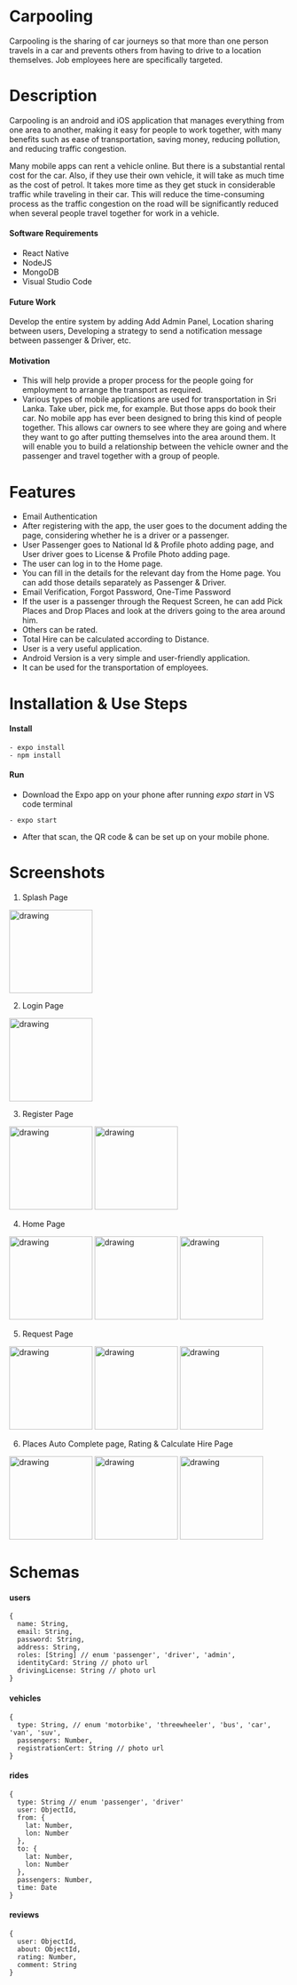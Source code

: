 # Carpooling
Carpooling is the sharing of car journeys so that more than one person travels in a car and prevents others from having to drive to a location themselves. Job employees here are specifically targeted.

# Description
Carpooling is an android and iOS application that manages everything from one area to another, making it easy for people to work together, with many benefits such as ease of transportation, saving money, reducing pollution, and reducing traffic congestion.

Many mobile apps can rent a vehicle online. But there is a substantial rental cost for the car. Also, if they use their own vehicle, it will take as much time as the cost of petrol. It takes more time as they get stuck in considerable traffic while traveling in their car. This will reduce the time-consuming process as the traffic congestion on the road will be significantly reduced when several people travel together for work in a vehicle.

#### Software Requirements
- React Native
- NodeJS
- MongoDB
- Visual Studio Code

#### Future Work
Develop the entire system by adding Add Admin Panel, Location sharing between users, Developing a strategy to send a notification message between passenger & Driver, etc.

#### Motivation
- This will help provide a proper process for the people going for employment to arrange the transport as required.
- Various types of mobile applications are used for transportation in Sri Lanka. Take uber, pick me, for example. But those apps do book their car. No mobile app has ever been designed to bring this kind of people together. This allows car owners to see where they are going and where they want to go after putting themselves into the area around them. It will enable you to build a relationship between the vehicle owner and the passenger and travel together with a group of people.

# Features
-  Email Authentication
-  After registering with the app, the user goes to the document adding the page, considering whether he is a driver or a passenger.
-  User Passenger goes to National Id & Profile photo adding page, and User driver goes to License & Profile Photo adding page.
-  The user can log in to the Home page.
-  You can fill in the details for the relevant day from the Home page. You can add those details separately as Passenger & Driver.
-  Email Verification,  Forgot Password, One-Time Password
-  If the user is a passenger through the Request Screen, he can add Pick Places and Drop Places and look at the drivers going to the area around him.
-  Others can be rated.
-  Total Hire can be calculated according to Distance.
-  User is a very useful application.
-  Android Version is a very simple and user-friendly application.
-  It can be used for the transportation of employees.

# Installation & Use Steps

#### Install
```
- expo install
- npm install
```
#### Run
- Download the Expo app on your phone after running *expo start* in VS code terminal 
```
- expo start
```
- After that scan, the QR code & can be set up on your mobile phone.

# Screenshots

1. Splash Page
<img src="https://github.com/nipunid/Carpooling/blob/main/Frontend_ReactNative/assets/splash.jpeg?raw=true" alt="drawing" style="width:150px;"/>

2. Login Page
<div>
<img src="https://github.com/nipunid/Carpooling/blob/main/Frontend_ReactNative/assets/Sign_in.jpeg?raw=true" alt="drawing" style="width:150px;"/>
</div>

3. Register Page
<div>
  <img src="https://github.com/nipunid/Carpooling/blob/main/Frontend_ReactNative/assets/Signup_01.jpeg?raw=true" alt="drawing" style="width:150px;"/>
  <img src="https://github.com/nipunid/Carpooling/blob/main/Frontend_ReactNative/assets/Signup.jpeg?raw=true" alt="drawing" style="width:150px;"/>
</div>

4. Home Page
<div>
  <img src="https://github.com/nipunid/Carpooling/blob/main/Frontend_ReactNative/assets/Home.jpeg?raw=true" alt="drawing" style="width:150px;"/>
  <img src="https://github.com/nipunid/Carpooling/blob/main/Frontend_ReactNative/assets/Home_01.jpeg?raw=true" alt="drawing" style="width:150px;"/>
  <img src="https://github.com/nipunid/Carpooling/blob/main/Frontend_ReactNative/assets/Homepage_02.jpeg?raw=true" alt="drawing" style="width:150px;"/>
</div>

5. Request Page
<div>
  <img src="https://github.com/nipunid/Carpooling/blob/main/Frontend_ReactNative/assets/Add_01.jpeg?raw=true" alt="drawing" style="width:150px;"/>
  <img src="https://github.com/nipunid/Carpooling/blob/main/Frontend_ReactNative/assets/Destination.jpeg?raw=true" alt="drawing" style="width:150px;"/>
  <img src="https://github.com/nipunid/Carpooling/blob/main/Frontend_ReactNative/assets/Destination_02.jpeg?raw=true" alt="drawing" style="width:150px;"/>
</div>

6. Places Auto Complete page, Rating & Calculate Hire Page
<div>
  <img src="https://github.com/nipunid/Carpooling/blob/main/Frontend_ReactNative/assets/GooglePlaces.jpeg?raw=true" alt="drawing" style="width:150px;"/>
  <img src="https://github.com/nipunid/Carpooling/blob/main/Frontend_ReactNative/assets/rate_02.jpeg?raw=true" alt="drawing" style="width:150px;"/>
  <img src="https://github.com/nipunid/Carpooling/blob/main/Frontend_ReactNative/assets/rate.jpeg?raw=true" alt="drawing" style="width:150px;"/>
  
</div>

# Schemas
#### users
```
{
  name: String,
  email: String,
  password: String,
  address: String,
  roles: [String] // enum 'passenger', 'driver', 'admin',
  identityCard: String // photo url
  drivingLicense: String // photo url
}
```

#### vehicles
```
{
  type: String, // enum 'motorbike', 'threewheeler', 'bus', 'car', 'van', 'suv',
  passengers: Number,
  registrationCert: String // photo url
}
```

#### rides
```
{
  type: String // enum 'passenger', 'driver'
  user: ObjectId,
  from: {
    lat: Number, 
    lon: Number
  },
  to: {
    lat: Number, 
    lon: Number
  },
  passengers: Number,
  time: Date
}
```

#### reviews
```
{
  user: ObjectId,
  about: ObjectId,
  rating: Number,
  comment: String
}
```
